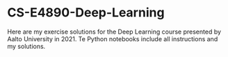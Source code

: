# CS-E4890-Deep-Learning

Here are my exercise solutions for the Deep Learning course presented by Aalto University in 2021. Te Python notebooks include all instructions and my solutions.

